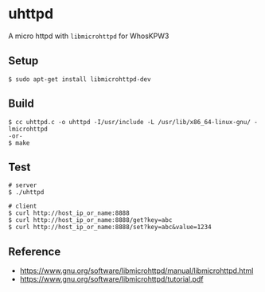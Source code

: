 # uhttpd

A micro httpd with `libmicrohttpd` for WhosKPW3

## Setup

```
$ sudo apt-get install libmicrohttpd-dev
```

## Build

```
$ cc uhttpd.c -o uhttpd -I/usr/include -L /usr/lib/x86_64-linux-gnu/ -lmicrohttpd
-or-
$ make
```

## Test

```
# server
$ ./uhttpd

# client
$ curl http://host_ip_or_name:8888
$ curl http://host_ip_or_name:8888/get?key=abc
$ curl http://host_ip_or_name:8888/set?key=abc&value=1234
```

## Reference

- https://www.gnu.org/software/libmicrohttpd/manual/libmicrohttpd.html
- https://www.gnu.org/software/libmicrohttpd/tutorial.pdf

